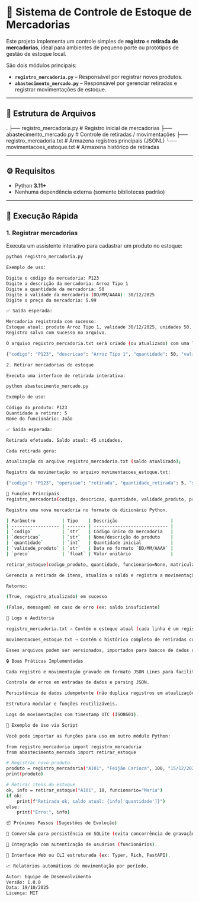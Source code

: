 # 🏪 Sistema de Controle de Estoque de Mercadorias

Este projeto implementa um controle simples de **registro** e **retirada de mercadorias**, ideal para ambientes de pequeno porte ou protótipos de gestão de estoque local.

São dois módulos principais:

- **`registro_mercadoria.py`** – Responsável por registrar novos produtos.
- **`abastecimento_mercado.py`** – Responsável por gerenciar retiradas e registrar movimentações de estoque.

---

## 📁 Estrutura de Arquivos

.
├── registro_mercadoria.py # Registro inicial de mercadorias
├── abastecimento_mercado.py # Controle de retiradas / movimentações
├── registro_mercadoria.txt # Armazena registros principais (JSONL)
└── movimentacoes_estoque.txt # Armazena histórico de retiradas

---

## ⚙️ Requisitos

- Python **3.11+**
- Nenhuma dependência externa (somente bibliotecas padrão)

---

## 🚀 Execução Rápida

### 1. Registrar mercadorias

Executa um assistente interativo para cadastrar um produto no estoque:

```bash
python registro_mercadoria.py

Exemplo de uso:

Digite o código da mercadoria: P123
Digite a descrição da mercadoria: Arroz Tipo 1
Digite a quantidade da mercadoria: 50
Digite a validade da mercadoria (DD/MM/AAAA): 30/12/2025
Digite o preço da mercadoria: 5.99

✅ Saída esperada:

Mercadoria registrada com sucesso:
Estoque atual: produto Arroz Tipo 1, validade 30/12/2025, unidades 50.
Registro salvo com sucesso no arquivo.

O arquivo registro_mercadoria.txt será criado (ou atualizado) com uma linha JSON para cada mercadoria registrada:

{"codigo": "P123", "descricao": "Arroz Tipo 1", "quantidade": 50, "validade_produto": "30/12/2025", "preco": 5.99}

2. Retirar mercadorias do estoque

Executa uma interface de retirada interativa:

python abastecimento_mercado.py

Exemplo de uso:

Código do produto: P123
Quantidade a retirar: 5
Nome do funcionário: João

✅ Saída esperada:

Retirada efetuada. Saldo atual: 45 unidades.

Cada retirada gera:

Atualização do arquivo registro_mercadoria.txt (saldo atualizado);

Registro da movimentação no arquivo movimentacoes_estoque.txt:

{"codigo": "P123", "operacao": "retirada", "quantidade_retirada": 5, "saldo_apos": 45, "funcionario": "João", "timestamp": "2025-10-19T14:22:10Z"}

🧩 Funções Principais
registro_mercadoria(codigo, descricao, quantidade, validade_produto, preco) -> dict

Registra uma nova mercadoria no formato de dicionário Python.

| Parâmetro          | Tipo    | Descrição                    |
| ------------------ | ------- | ---------------------------- |
| `codigo`           | `str`   | Código único da mercadoria   |
| `descricao`        | `str`   | Nome/descrição do produto    |
| `quantidade`       | `int`   | Quantidade inicial           |
| `validade_produto` | `str`   | Data no formato `DD/MM/AAAA` |
| `preco`            | `float` | Valor unitário               |

retirar_estoque(codigo_produto, quantidade, funcionario=None, matricula=None, motivo=None)

Gerencia a retirada de itens, atualiza o saldo e registra a movimentação.

Retorno:

(True, registro_atualizado) em sucesso

(False, mensagem) em caso de erro (ex: saldo insuficiente)

🧾 Logs e Auditoria

registro_mercadoria.txt → Contém o estoque atual (cada linha é um registro JSON).

movimentacoes_estoque.txt → Contém o histórico completo de retiradas com timestamps ISO8601.

Esses arquivos podem ser versionados, importados para bancos de dados ou integrados com sistemas maiores.

🔒 Boas Práticas Implementadas

Cada registro e movimentação gravado em formato JSON Lines para facilitar parsing e integração.

Controle de erros em entradas de dados e parsing JSON.

Persistência de dados idempotente (não duplica registros em atualizações).

Estrutura modular e funções reutilizáveis.

Logs de movimentações com timestamp UTC (ISO8601).

🧪 Exemplo de Uso via Script

Você pode importar as funções para uso em outro módulo Python:

from registro_mercadoria import registro_mercadoria
from abastecimento_mercado import retirar_estoque

# Registrar novo produto
produto = registro_mercadoria("A101", "Feijão Carioca", 100, "15/12/2025", 7.50)
print(produto)

# Retirar itens do estoque
ok, info = retirar_estoque("A101", 10, funcionario="Maria")
if ok:
    print(f"Retirada ok, saldo atual: {info['quantidade']}")
else:
    print("Erro:", info)

📦 Próximos Passos (Sugestões de Evolução)

🔄 Conversão para persistência em SQLite (evita concorrência de gravação).

🧍 Integração com autenticação de usuários (funcionários).

🧰 Interface Web ou CLI estruturada (ex: Typer, Rich, FastAPI).

📈 Relatórios automáticos de movimentação por período.

Autor: Equipe de Desenvolvimento
Versão: 1.0.0
Data: 19/10/2025
Licença: MIT
